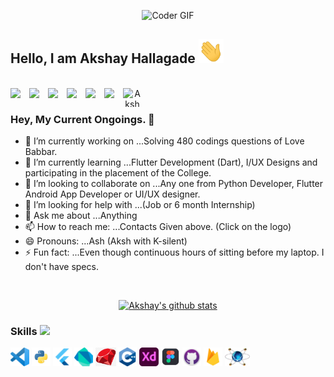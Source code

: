 <p align="center">

  <img src="https://media.giphy.com/media/SWoSkN6DxTszqIKEqv/giphy.gif" alt="Coder GIF" width="500" height="400">
  
</p>

##  Hello, I am Akshay Hallagade <img src="https://github.com/AbdallahHemdan/AbdallahHemdan/blob/master/wave.gif" width="40px">

<br/>

<div align="center">


<a href="https://www.hackerrank.com/akshayhallagade1">
  <img align="left" width="30px" src="https://assets.brandfolder.com/y9ol94wb/v/331198/view@2x.png?v=1591971279" draggable="false" />
</a>

<a href="https://www.linkedin.com/in/akshayhallagade/">
  <img align="left" width="30px" src="https://cdn.worldvectorlogo.com/logos/linkedin-icon-2.svg" draggable="false" />
</a>

<a href="https://github.com/likeitaash">
  <img align="left" width="30px" src="https://image.flaticon.com/icons/svg/2111/2111432.svg" draggable="false" />
</a>

<a href="mailto:akshayhallagade2612@gmail.com">
  <img align="left" width="30px" src="https://image.flaticon.com/icons/svg/732/732200.svg" draggable="false" />
</a>

<a href="https://www.facebook.com/hallagade/">
  <img align="left" width="30px" src="https://cdn4.iconfinder.com/data/icons/social-media-flat-7/64/Social-media_Facebook-512.png" draggable="false" />
</a>

<a href="https://www.instagram.com/akshay_hallagade/">
  <img align="left"  width="30px" src="https://www.edigitalagency.com.au/wp-content/uploads/new-instagram-logo-png-transparent-light.png" draggable="false" />
</a>

<a href="https://dev.to/likeitaash">
  <img align="left" img src="https://d2fltix0v2e0sb.cloudfront.net/dev-badge.svg" alt="Akshay Hallagade's DEV Profile" height="30" width="30">
</a>

</div>

<br />

### Hey, My Current Ongoings. 👋

- 🔭 I’m currently working on ...Solving 480 codings questions of Love Babbar.
- 🌱 I’m currently learning ...Flutter Development (Dart), I/UX Designs and participating in the placement of the College.
- 👯 I’m looking to collaborate on ...Any one from Python Developer, Flutter Android App Developer or UI/UX designer.
- 🤔 I’m looking for help with ...(Job or 6 month Internship)
- 💬 Ask me about ...Anything
- 📫 How to reach me: ...Contacts Given above. (Click on the logo)
- 😄 Pronouns: ...Ash (Aksh with K-silent)
- ⚡ Fun fact: ...Even though continuous hours of sitting before my laptop. I don't have specs.


<br/>

<div align="center">
  
[![Akshay's github stats](https://github-readme-stats.vercel.app/api?username=likeitaash)](https://github.com/anuraghazra/github-readme-stats)

</div>

### Skills <img src="https://media.giphy.com/media/WUlplcMpOCEmTGBtBW/giphy.gif" width="40"> 

<div>
  
<code><img height="30" src="Skills/VSCode.png"></code>
<code><img height="30" src="Skills/python.png"></code>
<code><img height="30" src="Skills/flutter.png"></code>
<code><img height="30" src="Skills/dart.png"></code>
<code><img height="30" src="Skills/Ruby.png"></code>
<code><img height="30" src="Skills/C++.png"></code>
<code><img height="30" src="Skills/XD.png"></code>
<code><img height="30" src="Skills/Figma.png"></code>
<code><img height="30" src="Skills/Github desktop.png"></code>
<code><img height="30" src="Skills/firebase.png"></code>
<code><img height="30" src="Skills/Proteus.png"></code>

</div>

